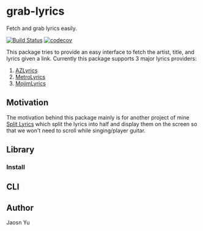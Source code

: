# grab-lyrics
Fetch and grab lyrics easily.

[![Build Status](https://travis-ci.org/ycmjason/grab-lyrics.svg?branch=master)](https://travis-ci.org/ycmjason/grab-lyrics)
[![codecov](https://codecov.io/gh/ycmjason/grab-lyrics/branch/master/graph/badge.svg)](https://codecov.io/gh/ycmjason/grab-lyrics)

This package tries to provide an easy interface to fetch the artist, title, and lyrics given a link. Currently this package supports 3 major lyrics providers:

1. [AZLyrics](https://www.azlyrics.com/)
2. [MetroLyrics](http://www.metrolyrics.com/)
3. [MojimLyrics](http://mojim.com/)

## Motivation

The motivation behind this package mainly is for another project of mine [Split Lyrics](https://split-lyrics.ycmjason.com/) which split the lyrics into half and display them on the screen so that we won't need to scroll while singing/player guitar.

## Library

### Install

## CLI


## Author
Jaosn Yu
